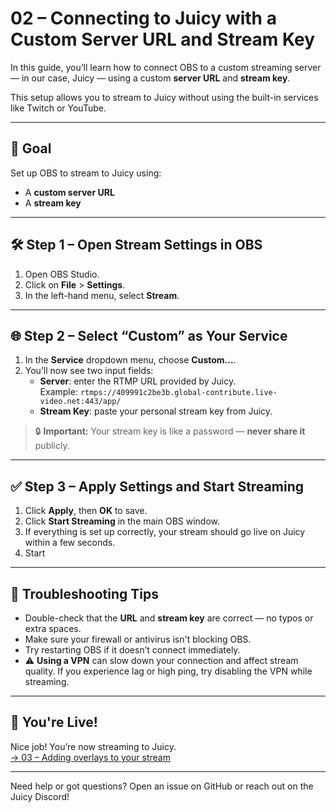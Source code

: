 # 02 – Connecting to Juicy with a Custom Server URL and Stream Key

In this guide, you’ll learn how to connect OBS to a custom streaming server — in our case, Juicy — using a custom **server URL** and **stream key**.

This setup allows you to stream to Juicy without using the built-in services like Twitch or YouTube.

---

## 🎯 Goal

Set up OBS to stream to Juicy using:
- A **custom server URL**
- A **stream key**

---

## 🛠️ Step 1 – Open Stream Settings in OBS

1. Open OBS Studio.
2. Click on **File** > **Settings**.
3. In the left-hand menu, select **Stream**.

---

## 🌐 Step 2 – Select “Custom” as Your Service

1. In the **Service** dropdown menu, choose **Custom...**.
2. You’ll now see two input fields:
   - **Server**: enter the RTMP URL provided by Juicy.  
     Example: `rtmps://409991c2be3b.global-contribute.live-video.net:443/app/`
   - **Stream Key**: paste your personal stream key from Juicy.

> 🔒 **Important:** Your stream key is like a password — **never share it** publicly.

---

## ✅ Step 3 – Apply Settings and Start Streaming

1. Click **Apply**, then **OK** to save.
2. Click **Start Streaming** in the main OBS window.
3. If everything is set up correctly, your stream should go live on Juicy within a few seconds.
4. Start

---

## 🧪 Troubleshooting Tips

- Double-check that the **URL** and **stream key** are correct — no typos or extra spaces.
- Make sure your firewall or antivirus isn't blocking OBS.
- Try restarting OBS if it doesn’t connect immediately.
- ⚠️ **Using a VPN** can slow down your connection and affect stream quality. If you experience lag or high ping, try disabling the VPN while streaming.

---

## 🎉 You're Live!

Nice job! You’re now streaming to Juicy.  
[→ 03 – Adding overlays to your stream](./03_adding-overlays.md)

---

Need help or got questions? Open an issue on GitHub or reach out on the Juicy Discord!
